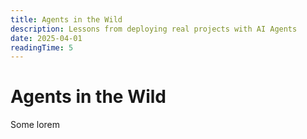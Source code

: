 ```yaml
---
title: Agents in the Wild
description: Lessons from deploying real projects with AI Agents
date: 2025-04-01
readingTime: 5
---
```


# Agents in the Wild

Some lorem